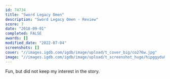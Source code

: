 ```yaml
---
id: 74734
title: "Sword Legacy Omen"
description: "Sword Legacy Omen - Review"
score: 7
date: "2018-09-01"
completed: FALSE
awards: []
modified_date: "2022-07-04"
screenshots: []
cover: "//images.igdb.com/igdb/image/upload/t_cover_big/co276w.jpg"
image: "//images.igdb.com/igdb/image/upload/t_screenshot_huge/hipggydu07xslrm1p3dd.jpg"
---
```

Fun, but did not keep my interest in the story.
